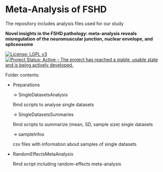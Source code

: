 # Meta-Analysis of FSHD

The repository includes analysis files used for our study

**Novel insights in the FSHD pathology: meta-analysis reveals misregulation of the neuromuscular junction, nuclear envelope, and spliceosome**


[![License: LGPL v3](https://img.shields.io/badge/License-LGPL%20v3-blue.svg)](https://www.gnu.org/licenses/lgpl-3.0)
[![Project Status: Active – The project has reached a stable, usable state and is being actively developed.](https://www.repostatus.org/badges/latest/active.svg)](https://www.repostatus.org/#active)


Folder contents:

- Preparations

  -> SingleDatasetsAnalysis
  
     Rmd scripts to analyse single datasets
     
  
  -> SingleDatasetsSummaries
  
     Rmd scripts to summarize (mean, SD, sample size) single datasets
     
  
  -> sampleInfos
  
     csv files with information about samples of single datasets


- RandomEffectsMetaAnalysis

  Rmd script including random-effects meta-analysis